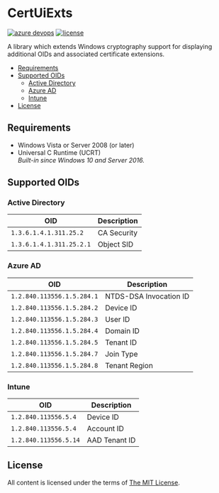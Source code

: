 CertUiExts
==========

[![azure devops](https://dev.azure.com/nexiom/CertUiExts/_apis/build/status/CertUiExts?branchName=stable)](https://dev.azure.com/nexiom/CertUiExts/_build/latest?definitionId=1&branchName=stable)
[![license](https://img.shields.io/github/license/ralish/QueryHardwareSecurity)](https://choosealicense.com/licenses/mit/)

A library which extends Windows cryptography support for displaying additional OIDs and associated certificate extensions.

- [Requirements](#requirements)
- [Supported OIDs](#supported-oids)
  - [Active Directory](#active-directory)
  - [Azure AD](#azure-ad)
  - [Intune](#intune)
- [License](#license)

Requirements
------------

- Windows Vista or Server 2008 (or later)
- Universal C Runtime (UCRT)  
  *Built-in since Windows 10 and Server 2016.*

Supported OIDs
--------------

### Active Directory

| OID                            | Description               |
| ------------------------------ | ------------------------- |
| `1.3.6.1.4.1.311.25.2`         | CA Security               |
| `1.3.6.1.4.1.311.25.2.1`       | Object SID                |

### Azure AD

| OID                            | Description               |
| ------------------------------ | ------------------------- |
| `1.2.840.113556.1.5.284.1`     | NTDS-DSA Invocation ID    |
| `1.2.840.113556.1.5.284.2`     | Device ID                 |
| `1.2.840.113556.1.5.284.3`     | User ID                   |
| `1.2.840.113556.1.5.284.4`     | Domain ID                 |
| `1.2.840.113556.1.5.284.5`     | Tenant ID                 |
| `1.2.840.113556.1.5.284.7`     | Join Type                 |
| `1.2.840.113556.1.5.284.8`     | Tenant Region             |

### Intune

| OID                            | Description               |
| ------------------------------ | ------------------------- |
| `1.2.840.113556.5.4`           | Device ID                 |
| `1.2.840.113556.5.4`           | Account ID                |
| `1.2.840.113556.5.14`          | AAD Tenant ID             |

License
-------

All content is licensed under the terms of [The MIT License](LICENSE).
